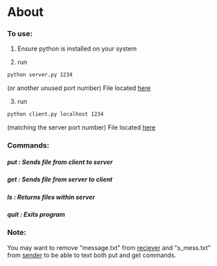 # About

### To use:

1. Ensure python is installed on your system

2. run
```sh
python server.py 1234
```
(or another unused port number) File located [here](/receiver)

3. run
```sh
python client.py localhost 1234
```
(matching the server port number) File located [here](/sender)


### Commands:

##### put <filename> : Sends file from client to server

##### get <filename> : Sends file from server to client

##### ls : Returns files within server

##### quit : Exits program


### Note:

You may want to remove "message.txt" from [reciever](/receiver) and "s_mess.txt"
from [sender](/sender) to be able to text both put and get commands.
